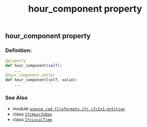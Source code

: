 ﻿---
title: hour_component property
second_title: Aspose.CAD for Python via .NET API References
description: 
type: docs
weight: 60
url: /python-net/aspose.cad.fileformats.ifc.ifc2x3.entities/ifclocaltime/hour_component/
is_root: false
---

## hour_component property

### Definition:
```python
@property
def hour_component(self):
    ...
@hour_component.setter
def hour_component(self, value):
    ...
```

### See Also
* module [`aspose.cad.fileformats.ifc.ifc2x3.entities`](../../)
* class [`IfcHourInDay`](/cad/python-net/aspose.cad.fileformats.ifc.ifc2x3.types/ifchourinday)
* class [`IfcLocalTime`](/cad/python-net/aspose.cad.fileformats.ifc.ifc2x3.entities/ifclocaltime)
